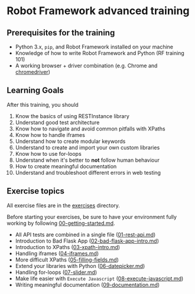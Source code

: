 # Robot Framework advanced training

## Prerequisites for the training

- Python 3.x, `pip`, and Robot Framework installed on your machine
- Knowledge of how to write Robot Framework and Python (RF training 101)
- A working browser + driver combination (e.g. Chrome and
[chromedriver](https://chromedriver.chromium.org/downloads))

## Learning Goals

After this training, you should

1. Know the basics of using RESTInstance library
2. Understand good test architecture
3. Know how to navigate and avoid common pitfalls with XPaths
4. Know how to handle iframes
5. Understand how to create modular keywords
6. Understand to create and import your own custom libraries
7. Know how to use for-loops
8. Understand when it's better to **not** follow human behaviour
9. How to create meaningful documentation
10. Understand and troubleshoot different errors in web testing

## Exercise topics

All exercise files are in the [exercises](./exercises) directory.

Before starting your exercises, be sure to have your environment fully working by following
[00-getting-started.md](exercices/00-getting-started.md).

- All API tests are combined in a single file ([01-rest-api.md](exercises/01-rest-api.md))
- Introduction to Bad Flask App ([02-bad-flask-app-intro.md](exercises/02-bad-flask-app.md))
- Introduction to XPaths ([03-xpath-intro.md](exercises/03-xpath-intro.md))
- Handling iframes ([04-iframes.md](exercises/04-iframes.md))
- More difficult XPaths ([05-filling-fields.md](exercises/05-filling-fields.md))
- Extend your libraries with Python ([06-datepicker.md](exercises/06-datepicker.md))
- Handling for-loops ([07-slider.md](exercises/07-slider.md))
- Make life easier with `Execute Javascript` ([08-execute-javascript.md](exercises/08-execute-javascript.md))
- Writing meaningful documentation ([09-documentation.md](exercises/09-documentation.md))
